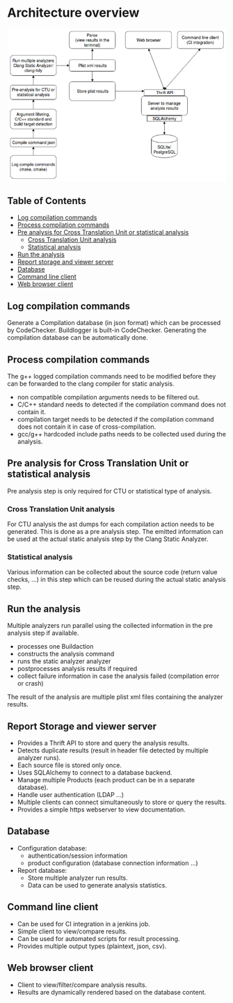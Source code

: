 # Architecture overview

![Architecture](images/architecture.png)

## Table of Contents

- [Log compilation commands](#log-compile-cmd)
- [Process compilation commands](#process-compile-cmd)
- [Pre analysis for Cross Translation Unit or statistical analysis](#pre-analysis)
    - [Cross Translation Unit analysis](#ctu)
    - [Statistical analysis](#statistical)
- [Run the analysis](#run-the-analysis)
- [Report storage and viewer server](#report-storage-viewer-server)
- [Database](#database)
- [Command line client](#cmdline)
- [Web browser client](#browser)

## Log compilation commands <a name="log-compile-cmd"></a>

Generate a Compilation database (in json format) which can be processed by CodeChecker.
Buildlogger is built-in CodeChecker. Generating the compilation database can be automatically done.

## Process compilation commands <a name="process-compile-cmd"></a>

The g++ logged compilation commands need to be modified before they can be forwarded to the clang compiler for static analysis.
- non compatible compilation arguments needs to be filtered out.
- C/C++ standard needs to detected if the compilation command does not contain it.
- compilation target needs to be detected if the compilation command does not contain it in case of cross-compilation.
- gcc/g++ hardcoded include paths needs to be collected used during the analysis.

## Pre analysis for Cross Translation Unit or statistical analysis <a name="pre-analysis"></a>

Pre analysis step is only required for CTU or statistical type of analysis.

### Cross Translation Unit analysis <a name="ctu"></a>


For CTU analysis the ast dumps for each compilation action needs to be generated. This is done as a pre analysis step. The emitted information can be used at the actual static analysis step by the Clang Static Analyzer.

### Statistical analysis <a name="statistical"></a>

Various information can be collected about the source code (return value checks, ...) in this step which can be reused during the actual static analysis step.

## Run the analysis <a name="run-the-analysis"></a>

Multiple analyzers run parallel using the collected information in the pre analysis step if available.
  - processes one Buildaction
  - constructs the analysis command
  - runs the static analyzer analyzer
  - postprocesses analysis results if required
  - collect failure information in case the analysis failed (compilation error or crash)

The result of the analysis are multiple plist xml files containing the analyzer results.

## Report Storage and viewer server <a name="report-storage-viewer-server"></a>

- Provides a Thrift API to store and query the analysis results.
- Detects duplicate results (result in header file detected by multiple analyzer runs).
- Each source file is stored only once.
- Uses SQLAlchemy to connect to a database backend.
- Manage multiple Products (each product can be in a separate database).
- Handle user authentication (LDAP ...)
- Multiple clients can connect simultaneously to store or query the results.
- Provides a simple https webserver to view documentation.

## Database <a name="database"></a>

- Configuration database:
  - authentication/session information
  - product configuration (database connection information ...)
- Report database:
  - Store multiple analyzer run results.
  - Data can be used to generate analysis statistics.

## Command line client <a name="cmdline"></a>

- Can be used for CI integration in a jenkins job.
- Simple client to view/compare results.
- Can be used for automated scripts for result processing.
- Provides multiple output types (plaintext, json, csv).

## Web browser client <a name="browser"></a>

- Client to view/filter/compare analysis results.
- Results are dynamically rendered based on the database content.

